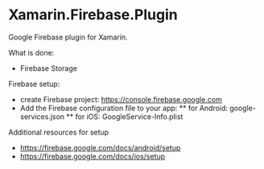 # Xamarin.Firebase.Plugin

Google Firebase plugin for Xamarin.

What is done:
* Firebase Storage

Firebase setup:
* create Firebase project: https://console.firebase.google.com
* Add the Firebase configuration file to your app:
** for Android: google-services.json 
** for iOS: GoogleService-Info.plist

Additional resources for setup
* https://firebase.google.com/docs/android/setup
* https://firebase.google.com/docs/ios/setup
